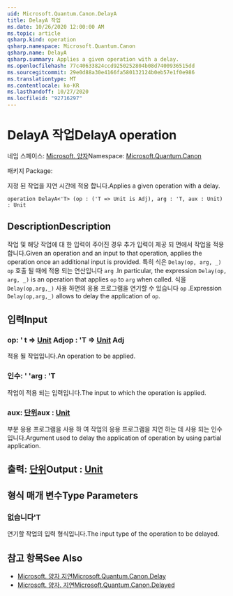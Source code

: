 ```yaml
---
uid: Microsoft.Quantum.Canon.DelayA
title: DelayA 작업
ms.date: 10/26/2020 12:00:00 AM
ms.topic: article
qsharp.kind: operation
qsharp.namespace: Microsoft.Quantum.Canon
qsharp.name: DelayA
qsharp.summary: Applies a given operation with a delay.
ms.openlocfilehash: 77c40633824ccd9250252804b08d7400936515dd
ms.sourcegitcommit: 29e0d88a30e4166fa580132124b0eb57e1f0e986
ms.translationtype: MT
ms.contentlocale: ko-KR
ms.lasthandoff: 10/27/2020
ms.locfileid: "92716297"
---
```

# <a name="delaya-operation"></a><span data-ttu-id="3eb7b-102">DelayA 작업</span><span class="sxs-lookup"><span data-stu-id="3eb7b-102">DelayA operation</span></span>

<span data-ttu-id="3eb7b-103">네임 스페이스: [Microsoft. 양자](xref:Microsoft.Quantum.Canon)</span><span class="sxs-lookup"><span data-stu-id="3eb7b-103">Namespace: [Microsoft.Quantum.Canon](xref:Microsoft.Quantum.Canon)</span></span>

<span data-ttu-id="3eb7b-104">패키지 [](https://nuget.org/packages/)</span><span class="sxs-lookup"><span data-stu-id="3eb7b-104">Package: [](https://nuget.org/packages/)</span></span>


<span data-ttu-id="3eb7b-105">지정 된 작업을 지연 시간에 적용 합니다.</span><span class="sxs-lookup"><span data-stu-id="3eb7b-105">Applies a given operation with a delay.</span></span>

```qsharp
operation DelayA<'T> (op : ('T => Unit is Adj), arg : 'T, aux : Unit) : Unit
```


## <a name="description"></a><span data-ttu-id="3eb7b-106">Description</span><span class="sxs-lookup"><span data-stu-id="3eb7b-106">Description</span></span>

<span data-ttu-id="3eb7b-107">작업 및 해당 작업에 대 한 입력이 주어진 경우 추가 입력이 제공 되 면에서 작업을 적용 합니다.</span><span class="sxs-lookup"><span data-stu-id="3eb7b-107">Given an operation and an input to that operation, applies the operation once an additional input is provided.</span></span>
<span data-ttu-id="3eb7b-108">특히 식은 `Delay(op, arg, _)` `op` 호출 될 때에 적용 되는 연산입니다 `arg` .</span><span class="sxs-lookup"><span data-stu-id="3eb7b-108">In particular, the expression `Delay(op, arg, _)` is an operation that applies `op` to `arg` when called.</span></span>
<span data-ttu-id="3eb7b-109">식을 `Delay(op,arg,_)` 사용 하면의 응용 프로그램을 연기할 수 있습니다 `op` .</span><span class="sxs-lookup"><span data-stu-id="3eb7b-109">Expression `Delay(op,arg,_)` allows to delay the application of `op`.</span></span>

## <a name="input"></a><span data-ttu-id="3eb7b-110">입력</span><span class="sxs-lookup"><span data-stu-id="3eb7b-110">Input</span></span>

### <a name="op--t--unit-adj"></a><span data-ttu-id="3eb7b-111">op: ' t => [Unit](xref:microsoft.quantum.lang-ref.unit) Adj</span><span class="sxs-lookup"><span data-stu-id="3eb7b-111">op : 'T => [Unit](xref:microsoft.quantum.lang-ref.unit) Adj</span></span>

<span data-ttu-id="3eb7b-112">적용 될 작업입니다.</span><span class="sxs-lookup"><span data-stu-id="3eb7b-112">An operation to be applied.</span></span>


### <a name="arg--t"></a><span data-ttu-id="3eb7b-113">인수: ' '</span><span class="sxs-lookup"><span data-stu-id="3eb7b-113">arg : 'T</span></span>

<span data-ttu-id="3eb7b-114">작업이 적용 되는 입력입니다.</span><span class="sxs-lookup"><span data-stu-id="3eb7b-114">The input to which the operation is applied.</span></span>


### <a name="aux--unit"></a><span data-ttu-id="3eb7b-115">aux: [단위](xref:microsoft.quantum.lang-ref.unit)</span><span class="sxs-lookup"><span data-stu-id="3eb7b-115">aux : [Unit](xref:microsoft.quantum.lang-ref.unit)</span></span>

<span data-ttu-id="3eb7b-116">부분 응용 프로그램을 사용 하 여 작업의 응용 프로그램을 지연 하는 데 사용 되는 인수입니다.</span><span class="sxs-lookup"><span data-stu-id="3eb7b-116">Argument used to delay the application of operation by using partial application.</span></span>



## <a name="output--unit"></a><span data-ttu-id="3eb7b-117">출력: [단위](xref:microsoft.quantum.lang-ref.unit)</span><span class="sxs-lookup"><span data-stu-id="3eb7b-117">Output : [Unit](xref:microsoft.quantum.lang-ref.unit)</span></span>



## <a name="type-parameters"></a><span data-ttu-id="3eb7b-118">형식 매개 변수</span><span class="sxs-lookup"><span data-stu-id="3eb7b-118">Type Parameters</span></span>

### <a name="t"></a><span data-ttu-id="3eb7b-119">없습니다</span><span class="sxs-lookup"><span data-stu-id="3eb7b-119">'T</span></span>

<span data-ttu-id="3eb7b-120">연기할 작업의 입력 형식입니다.</span><span class="sxs-lookup"><span data-stu-id="3eb7b-120">The input type of the operation to be delayed.</span></span>

## <a name="see-also"></a><span data-ttu-id="3eb7b-121">참고 항목</span><span class="sxs-lookup"><span data-stu-id="3eb7b-121">See Also</span></span>

- [<span data-ttu-id="3eb7b-122">Microsoft. 양자 지연</span><span class="sxs-lookup"><span data-stu-id="3eb7b-122">Microsoft.Quantum.Canon.Delay</span></span>](xref:Microsoft.Quantum.Canon.Delay)
- [<span data-ttu-id="3eb7b-123">Microsoft. 양자. 지연</span><span class="sxs-lookup"><span data-stu-id="3eb7b-123">Microsoft.Quantum.Canon.Delayed</span></span>](xref:Microsoft.Quantum.Canon.Delayed)